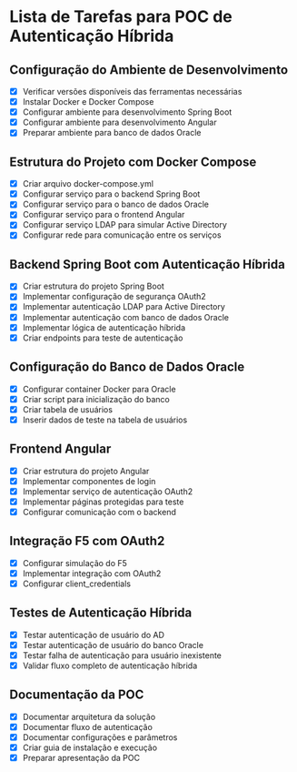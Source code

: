 # Lista de Tarefas para POC de Autenticação Híbrida

## Configuração do Ambiente de Desenvolvimento
- [x] Verificar versões disponíveis das ferramentas necessárias
- [x] Instalar Docker e Docker Compose
- [x] Configurar ambiente para desenvolvimento Spring Boot
- [x] Configurar ambiente para desenvolvimento Angular
- [x] Preparar ambiente para banco de dados Oracle

## Estrutura do Projeto com Docker Compose
- [x] Criar arquivo docker-compose.yml
- [x] Configurar serviço para o backend Spring Boot
- [x] Configurar serviço para o banco de dados Oracle
- [x] Configurar serviço para o frontend Angular
- [x] Configurar serviço LDAP para simular Active Directory
- [x] Configurar rede para comunicação entre os serviços

## Backend Spring Boot com Autenticação Híbrida
- [x] Criar estrutura do projeto Spring Boot
- [x] Implementar configuração de segurança OAuth2
- [x] Implementar autenticação LDAP para Active Directory
- [x] Implementar autenticação com banco de dados Oracle
- [x] Implementar lógica de autenticação híbrida
- [x] Criar endpoints para teste de autenticação

## Configuração do Banco de Dados Oracle
- [x] Configurar container Docker para Oracle
- [x] Criar script para inicialização do banco
- [x] Criar tabela de usuários
- [x] Inserir dados de teste na tabela de usuários

## Frontend Angular
- [x] Criar estrutura do projeto Angular
- [x] Implementar componentes de login
- [x] Implementar serviço de autenticação OAuth2
- [x] Implementar páginas protegidas para teste
- [x] Configurar comunicação com o backend

## Integração F5 com OAuth2
- [x] Configurar simulação do F5
- [x] Implementar integração com OAuth2
- [x] Configurar client_credentials

## Testes de Autenticação Híbrida
- [x] Testar autenticação de usuário do AD
- [x] Testar autenticação de usuário do banco Oracle
- [x] Testar falha de autenticação para usuário inexistente
- [x] Validar fluxo completo de autenticação híbrida

## Documentação da POC
- [x] Documentar arquitetura da solução
- [x] Documentar fluxo de autenticação
- [x] Documentar configurações e parâmetros
- [x] Criar guia de instalação e execução
- [x] Preparar apresentação da POC
